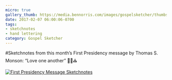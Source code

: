 ```yaml
---
micro: true
gallery_thumb: https://media.bennorris.com/images/gospelsketcher/thumbs/feb-17-first-pres-message.jpg
date: 2017-02-07 06:00:06-0700
tags:
- sketchnotes
- hand lettering
category: Gospel Sketcher
---
```


#Sketchnotes from this month’s First Presidency message by Thomas S. Monson: “Love one another” ✍🏼⛪️

[![First Presidency Message Sketchnotes](https://media.bennorris.com/images/gospelsketcher/general/feb-17-first-pres-message.jpg)](https://media.bennorris.com/images/gospelsketcher/general/feb-17-first-pres-message.jpg)
